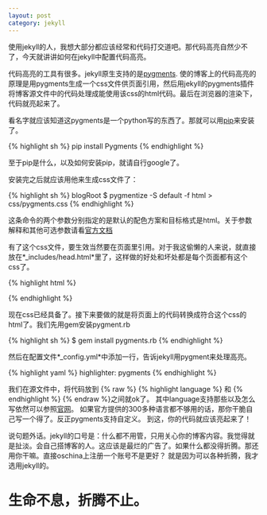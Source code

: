 ```yaml
---
layout: post
category: jekyll
---
```


使用jekyll的人，我想大部分都应该经常和代码打交道吧。那代码高亮自然少不了，今天就讲讲如何在jekyll中配置代码高亮。

代码高亮的工具有很多。jekyll原生支持的是[pygments](http://pygments.org/).
使的博客上的代码高亮的原理是用pygments生成一个css文件供页面引用，然后用jekyll的pygments插件将博客源文件中的代码处理成能使用该css的html代码。最后在浏览器的渲染下，代码就亮起来了。


看名字就应该知道这pygments是一个python写的东西了。那就可以用[pip](https://pypi.python.org/pypi/pip)来安装了。

{% highlight sh %}
pip install Pygments
{% endhighlight %}

至于pip是什么，以及如何安装pip，就请自行google了。

安装完之后就应该用他来生成css文件了：

{% highlight sh %}
blogRoot $ pygmentize -S default -f html > css/pygments.css
{% endhighlight %}

这条命令的两个参数分别指定的是默认的配色方案和目标格式是html。关于参数解释和其他可选参数请看[官方文档](http://pygments.org/docs/cmdline/)

有了这个css文件，要生效当然要在页面里引用。对于我这偷懒的人来说，就直接放在*_includes/head.html*里了，这样做的好处和坏处都是每个页面都有这个css了。

{% highlight html %}
<link rel="stylesheet" href="{{ "/css/pygments.css" | prepend: site.baseurl }}">
{% endhighlight %}

现在css已经具备了。接下来要做的就是将页面上的代码转换成符合这个css的html了。我们先用gem安装pygment.rb

{% highlight sh %}
$ gem install pygments.rb
{% endhighlight %}

然后在配置文件*_config.yml*中添加一行，告诉jekyll用pygment来处理高亮。

{% highlight yaml %}
highlighter: pygments
{% endhighlight %}

我们在源文件中，将代码放到 {% raw %} {% highlight language %} 和 {% endhighlight %} {% endraw %}之间就ok了。 其中language支持那些以及怎么写依然可以参照[官网](http://pygments.org/docs/lexers/)。
如果官方提供的300多种语言都不够用的话，那你干脆自己写一个得了。反正pygments支持自定义。
到这，你的代码就应该亮起来了！

说句题外话。jekyll的口号是：什么都不用管，只用关心你的博客内容。我觉得就是扯淡。会自己搭博客的人。这应该是最烂的广告了。如果什么都没得折腾。那还用你干嘛。直接oschina上注册一个账号不是更好？
就是因为可以各种折腾，我才选用jekyll的。

# 生命不息，折腾不止。

